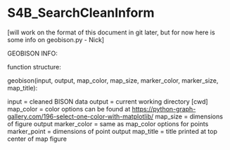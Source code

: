 # S4B_SearchCleanInform

[will work on the format of this document in git later, but for now here is
some info on geobison.py - Nick]

GEOBISON INFO:

function structure:

geobison(input, output, map_color, map_size, marker_color, marker_size, map_title):

input = cleaned BISON data
output = current working directory [cwd]
map_color = color options can be found at https://python-graph-gallery.com/196-select-one-color-with-matplotlib/
map_size = dimensions of figure output
marker_color = same as map_color options for points
marker_point = dimensions of point output
map_title = title printed at top center of map figure
